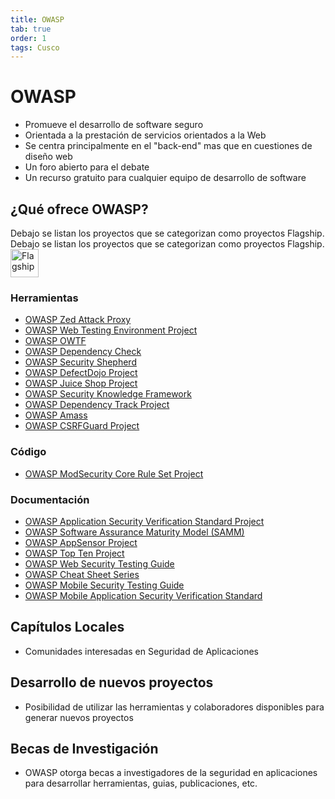 ```yaml
---
title: OWASP
tab: true
order: 1
tags: Cusco
---
```


# OWASP
* Promueve el desarrollo de software seguro
* Orientada a la prestación de servicios orientados a la Web
* Se centra principalmente en el "back-end" mas que en cuestiones de diseño web
* Un foro abierto para el debate
* Un recurso gratuito para cualquier equipo de desarrollo de software

## ¿Qué ofrece OWASP?
Debajo se listan los proyectos que se categorizan como proyectos Flagship. Debajo se listan los proyectos que se categorizan como proyectos Flagship. <img src='https://owasp.org/assets/images/common/owasp_level_flagship.svg' width='45px' alt='Flagship'>

### Herramientas
* [OWASP Zed Attack Proxy](https://owasp.org/www-project-zap)
* [OWASP Web Testing Environment Project](https://wiki.owasp.org/index.php/OWASP_Web_Testing_Environment_Project)
* [OWASP OWTF](https://owasp.org/www-project-owtf/)
* [OWASP Dependency Check](https://owasp.org/www-project-dependency-check/)
* [OWASP Security Shepherd](https://owasp.org/www-project-security-shepherd/)
* [OWASP DefectDojo Project](https://owasp.org/www-project-defectdojo/)
* [OWASP Juice Shop Project](https://owasp.org/www-project-juice-shop)
* [OWASP Security Knowledge Framework](https://owasp.org/www-project-security-knowledge-framework)
* [OWASP Dependency Track Project](https://owasp.org/www-project-dependency-track)
* [OWASP Amass](https://owasp.org/www-project-amass/)
* [OWASP CSRFGuard Project](https://owasp.org/www-project-csrfguard)

### Código
* [OWASP ModSecurity Core Rule Set Project](https://owasp.org/www-project-modsecurity-core-rule-set)

### Documentación
* [OWASP Application Security Verification Standard Project](https://owasp.org/www-project-application-security-verification-standard/)
* [OWASP Software Assurance Maturity Model (SAMM)](https://owaspsamm.org)
* [OWASP AppSensor Project](https://wiki.owasp.org/index.php/OWASP_AppSensor_Project)
* [OWASP Top Ten Project](https://owasp.org/www-project-top-ten/)
* [OWASP Web Security Testing Guide](https://owasp.org/www-project-web-security-testing-guide)
* [OWASP Cheat Sheet Series](https://owasp.org/www-project-cheat-sheets)
* [OWASP Mobile Security Testing Guide](https://owasp.org/www-project-mobile-security-testing-guide)
* [OWASP Mobile Application Security Verification Standard](https://owasp.org/www-project-mobile-security-testing-guide/)

## Capítulos Locales
* Comunidades interesadas en Seguridad de Aplicaciones

## Desarrollo de nuevos proyectos
* Posibilidad de utilizar las herramientas y colaboradores disponibles para generar nuevos proyectos

## Becas de Investigación
* OWASP otorga becas a investigadores de la seguridad en aplicaciones para desarrollar herramientas, guias, publicaciones, etc.

